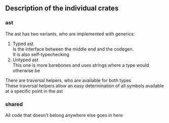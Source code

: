 ## Description of the individual crates

### ast
The ast has two variants, who are implemented with generics: <br>
1. Typed ast <br>
Is the interface between the middle end and the codegen. <br>
It is also self-typechecking <br>
2. Untyped ast <br>
This one is more barebones and uses strings where a type would otherwise be <br>

There are traversal helpers, who are available for both types <br>
These traversal helpers allow an easy determination of all symbols 
available at a specific point in the ast

### shared
All code that doesn't belong anywhere else goes in here